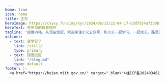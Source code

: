 ```yaml
---
home: true
icon: home
title: 主页
heroImage: https://cxyxy.fun/img/xyr/2024/06/13/22-04-17-b3d7554a7350bfbc74d877d1b2ee069f-gzh-964cfe.jpg
heroText: 程序员的自我修养
tagline: "拒绝内耗，从现在做起，欢迎关注小义公众号，和小义一起学习，一起成长。路漫漫其修远兮，我将上下而求索"
actions:
  - text: 就学它了
    link: /skill/
    type: primary
  - text: 随便逛逛
    link: "/blog.md"
    type: default
footer: |-
  <a href="https://beian.miit.gov.cn/" target="_blank">桂ICP备2024034616号-1</a> | 主题: <a href="https://theme-hope.vuejs.press/zh/" target="_blank">VuePress Theme Hope</a>
---
```

